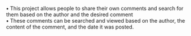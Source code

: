 **•** This project allows people to share their own comments and search for them based on the author and the desired comment                                            
     **•** These comments can be searched and viewed based on the author, the content of the comment, and the date it was posted.



